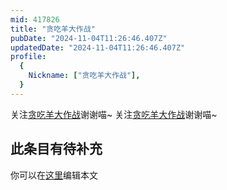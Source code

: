 ```yaml
---
mid: 417826
title: "贪吃羊大作战"
pubDate: "2024-11-04T11:26:46.407Z"
updatedDate: "2024-11-04T11:26:46.407Z"
profile:
  {
    Nickname: ["贪吃羊大作战"],
  }
---
```


关注[贪吃羊大作战](https://space.bilibili.com/417826)谢谢喵~ 关注[贪吃羊大作战](https://space.bilibili.com/417826)谢谢喵~

## 此条目有待补充
你可以在[这里](https://github.com/Yuhanawa/VTuber.ICU-Content/edit/master/v/贪吃羊大作战/index.md)编辑本文
